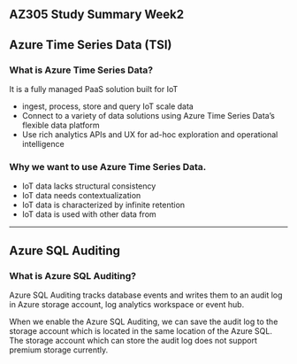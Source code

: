 ## AZ305 Study Summary Week2

## Azure Time Series Data (TSI)

### What is Azure Time Series Data?

It is a fully managed PaaS solution built for IoT

- ingest, process, store and query IoT scale data
- Connect to a variety of data solutions using Azure Time Series Data’s flexible data platform
- Use rich analytics APIs and UX for ad-hoc exploration and operational intelligence

### Why we want to use Azure Time Series Data.

- IoT data lacks structural consistency
- IoT data needs contextualization
- IoT data is characterized by infinite retention
- IoT data is used with other data from

---

## Azure SQL Auditing

### What is Azure SQL Auditing?

Azure SQL Auditing tracks database events and writes them to an audit log in Azure storage account, log analytics workspace or event hub.

When we enable the Azure SQL Auditing, we can save the audit log to the storage account which is located in the same location of the Azure SQL. The storage account which can store the audit log does not support premium storage currently.